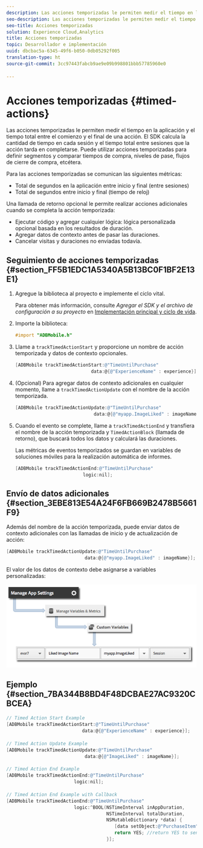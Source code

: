 ```yaml
---
description: Las acciones temporizadas le permiten medir el tiempo en la aplicación y el tiempo total entre el comienzo y el final de una acción. El SDK calcula la cantidad de tiempo en cada sesión y el tiempo total entre sesiones que la acción tarda en completarse. Puede utilizar acciones temporizadas para definir segmentos y comparar tiempos de compra, niveles de pase, flujos de cierre de compra, etcétera.
seo-description: Las acciones temporizadas le permiten medir el tiempo en la aplicación y el tiempo total entre el comienzo y el final de una acción. El SDK calcula la cantidad de tiempo en cada sesión y el tiempo total entre sesiones que la acción tarda en completarse. Puede utilizar acciones temporizadas para definir segmentos y comparar tiempos de compra, niveles de pase, flujos de cierre de compra, etcétera.
seo-title: Acciones temporizadas
solution: Experience Cloud,Analytics
title: Acciones temporizadas
topic: Desarrollador e implementación
uuid: dbcbac5a-6345-49f6-b050-0db05292f005
translation-type: ht
source-git-commit: 3cc97443fabcb9ae9e09b998801bbb57785960e0

---
```



# Acciones temporizadas {#timed-actions}

Las acciones temporizadas le permiten medir el tiempo en la aplicación y el tiempo total entre el comienzo y el final de una acción. El SDK calcula la cantidad de tiempo en cada sesión y el tiempo total entre sesiones que la acción tarda en completarse. Puede utilizar acciones temporizadas para definir segmentos y comparar tiempos de compra, niveles de pase, flujos de cierre de compra, etcétera.

Para las acciones temporizadas se comunican las siguientes métricas:

* Total de segundos en la aplicación entre inicio y final (entre sesiones)
* Total de segundos entre inicio y final (tiempo de reloj)

Una llamada de retorno opcional le permite realizar acciones adicionales cuando se completa la acción temporizada:

* Ejecutar código y agregar cualquier lógica: lógica personalizada opcional basada en los resultados de duración.
* Agregar datos de contexto antes de pasar las duraciones.
* Cancelar visitas y duraciones no enviadas todavía.

## Seguimiento de acciones temporizadas {#section_FF5B1EDC1A5340A5B13BC0F1BF2E13E1}

1. Agregue la biblioteca al proyecto e implemente el ciclo vital.

   Para obtener más información, consulte *Agregar el SDK y el archivo de configuración a su proyecto* en [Implementación principal y ciclo de vida](/help/ios/getting-started/dev-qs.md).
1. Importe la biblioteca:

   ```objective-c
   #import "ADBMobile.h"
   ```

1. Llame a `trackTimedActionStart` y proporcione un nombre de acción temporizada y datos de contexto opcionales.

   ```objective-c
   [ADBMobile trackTimedActionStart:@"TimeUntilPurchase"  
                               data:@{@"ExperienceName" : experience}];
   ```

1. (Opcional) Para agregar datos de contexto adicionales en cualquier momento, llame a `trackTimedActionUpdate` con el nombre de la acción temporizada.

   ```objective-c
   [ADBMobile trackTimedActionUpdate:@"TimeUntilPurchase"  
                                data:@{@"myapp.ImageLiked" : imageName}];
   ```

1. Cuando el evento se complete, llame a `trackTimedActionEnd` y transfiera el nombre de la acción temporizada y `TimedActionBlock` (llamada de retorno), que buscará todos los datos y calculará las duraciones.

   Las métricas de eventos temporizados se guardan en variables de soluciones móviles para la realización automática de informes.

   ```objective-c
   [ADBMobile trackTimedActionEnd:@"TimeUntilPurchase"  
                            logic:nil];
   ```

## Envío de datos adicionales {#section_3EBE813E54A24F6FB669B2478B5661F9}

Además del nombre de la acción temporizada, puede enviar datos de contexto adicionales con las llamadas de inicio y de actualización de acción:

```objective-c
[ADBMobile trackTimedActionUpdate:@"TimeUntilPurchase"  
                             data:@{@"myapp.ImageLiked" : imageName}];
```

El valor de los datos de contexto debe asignarse a variables personalizadas:

![](assets/map-variable-context-ltv.png)

## Ejemplo {#section_7BA344B8BD4F48DCBAE27AC9320CBCEA}

```objective-c
// Timed Action Start Example 
[ADBMobile trackTimedActionStart:@"TimeUntilPurchase"  
                            data:@{@"ExperienceName" : experience}];

// Timed Action Update Example 
[ADBMobile trackTimedActionUpdate:@"TimeUntilPurchase"  
                             data:@{@"ImageLiked" : imageName}];

// Timed Action End Example 
[ADBMobile trackTimedActionEnd:@"TimeUntilPurchase"  
                         logic:nil]; 
 
// Timed Action End Example with Callback 
[ADBMobile trackTimedActionEnd:@"TimeUntilPurchase"  
                         logic:^BOOL(NSTimeInterval inAppDuration,  
                                     NSTimeInterval totalDuration,  
                                     NSMutableDictionary *data) { 
                                        [data setObject:@"PurchaseItem" forKey:@"Item453"]; 
                                        return YES; //return YES to send the hit, NO to cancel 
                                     }];
```

